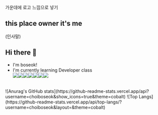 <!--
**choiboseok/choiboseok** is a ✨ _special_ ✨ repository because its `README.md` (this file) appears on your GitHub profile.

Here are some ideas to get you started:

- 🔭 I’m currently working on ...
- 🌱 I’m currently learning ...
- 👯 I’m looking to collaborate on ...
- 🤔 I’m looking for help with ...
- 💬 Ask me about ...
- 📫 How to reach me: ...
- 😄 Pronouns: ...
- ⚡ Fun fact: ...
-->
가운데에 로고 느낌으로 넣기
## this place owner it's me 
(인사말)
## Hi there 👋
- I'm boseok!
- I'm currently learning Developer class<br>
<img src="https://img.shields.io/badge/Java-F63440?style=for-the-badge&&logoColor=white"><img src="https://img.shields.io/badge/JavaScript-FF6600?style=for-the-badge&&logoColor=white"><img src="https://img.shields.io/badge/HTML-FFDB00?style=for-the-badge&&logoColor=white"><img src="https://img.shields.io/badge/Spring-1FB141?style=for-the-badge&8&logoColor=white"><img src="https://img.shields.io/badge/Python-0049D7?style=for-the-badge&&logoColor=white"><img src="https://img.shields.io/badge/Linux-123F6D?style=for-the-badge&&logoColor=white"><img src="https://img.shields.io/badge/C-6929C4?style=for-the-badge&&logoColor=white">

<br>
![Anurag's GitHub stats](https://github-readme-stats.vercel.app/api?username=choiboseok&show_icons=true&theme=cobalt) <!-- 깃허브 스탯-->
![Top Langs](https://github-readme-stats.vercel.app/api/top-langs/?username=choiboseok&layout=&theme=cobalt) <!-- 언어 스탯-->
